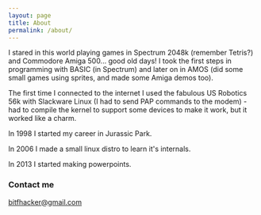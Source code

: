 ```yaml
---
layout: page
title: About
permalink: /about/
---
```


I stared in this world playing games in Spectrum 2048k (remember Tetris?) and Commodore Amiga 500... good old days! I took the first steps in programming with BASIC (in Spectrum) and later on in AMOS (did some small games using sprites, and made some Amiga demos too).

The first time I connected to the internet I used the fabulous US Robotics 56k with Slackware Linux (I had to send PAP commands to the modem) - had to compile the kernel to support some devices to make it work, but it worked like a charm.

In 1998 I started my career in Jurassic Park.

In 2006 I made a small linux distro to learn it's internals.

In 2013 I started making powerpoints.


### Contact me

[bitfhacker@gmail.com](mailto:bitfhacker@gmail.com)
